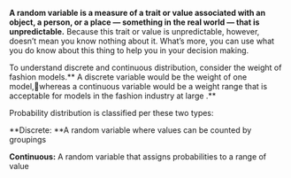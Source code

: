 **A random variable is a measure of a trait or value associated with an object, a person, or a place — something in the real world — that is unpredictable.** Because this trait or value is unpredictable, however, doesn’t mean you know nothing about it. What’s more, you can use what you do know about this thing to help you in your decision making.

To understand discrete and continuous distribution, consider the weight of fashion models.** A discrete variable would be the weight of one model,whereas a continuous variable would be a weight range that is acceptable for models in the fashion industry at large .**

Probability distribution is classified per these two types:

**Discrete: **A random variable where values can be counted by groupings

**Continuous:** A random variable that assigns probabilities to a range of value


